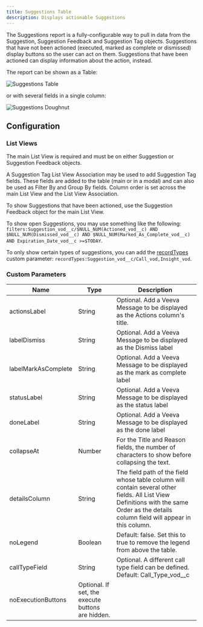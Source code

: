 ```yaml
---
title: Suggestions Table
description: Displays actionable Suggestions
---
```


The Suggestions report is a fully-configurable way to pull in data from the Suggestion, Suggestion Feedback and Suggestion Tag objects. Suggestions that have not been actioned (executed, marked as complete or dismissed) display buttons so the user can act on them. Suggestions that have been actioned can display information about the action, instead.

The report can be shown as a Table:

![Suggestions Table](/static/img/suggestions-table.png "Suggestions Table")

or with several fields in a single column:

![Suggestions Doughnut](/static/img/suggestions-doughnut.png "Suggestions Doughnut")

## Configuration

### List Views

The main List View is required and must be on either Suggestion or Suggestion Feedback objects.

A Suggestion Tag List View Association may be used to add Suggestion Tag fields. These fields are added to the table (main or in a modal) and can also be used as Filter By and Group By fields. Column order is set across the main List View and the List View Association.

To show Suggestions that have been actioned, use the Suggestion Feedback object for the main List View.

To show open Suggestions, you may use something like the following: `filters:Suggestion_vod__c/$NULL_NUM(Actioned_vod__c) AND $NULL_NUM(Dismissed_vod__c) AND $NULL_NUM(Marked_As_Complete_vod__c) AND Expiration_Date_vod__c >=$TODAY`.

To only show certain types of suggestions, you can add the [recordTypes](/references/custom-parameters-list-view) custom parameter: `recordTypes:Suggestion_vod__c/Call_vod,Insight_vod`.

### Custom Parameters

| Name                | Type  | Description |
|---------------------|-------|-------------|
| actionsLabel        | String| Optional. Add a Veeva Message to be displayed as the Actions column's title. |
| labelDismiss | String | Optional. Add a Veeva Message to be displayed as the Dismiss label |
| labelMarkAsComplete | String | Optional. Add a Veeva Message to be displayed as the mark as complete label |
| statusLabel | String | Optional. Add a Veeva Message to be displayed as the status label |
| doneLabel | String | Optional. Add a Veeva Message to be displayed as the done label |
| collapseAt          |Number | For the Title and Reason fields, the number of characters to show before collapsing the text. |
| detailsColumn       | String | The field path of the field whose table column will contain several other fields. All List View Definitions with the same Order as the details column field will appear in this column. |
| noLegend            | Boolean | Default: false. Set this to true to remove the legend from above the table. |
| callTypeField | String | Optional. A different call type field can be defined. Default: Call_Type_vod__c |
| noExecutionButtons | Optional. If set, the execute buttons are hidden.
